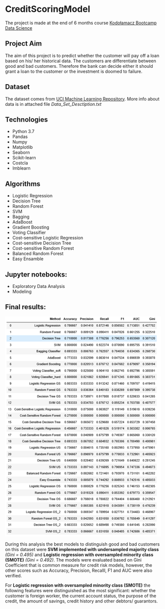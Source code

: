 # CreditScoringModel
The project is made at the end of 6 months course [Kodołamacz Bootcamp Data Science](https://www.kodolamacz.pl/bootcamp-datascience/)

## Project Aim

The aim of this project is to predict whether the customer will pay off a loan based on his/ her historical data. The customers are differentiate between good and bad customers. Therefore the bank can decide either it should grant a loan to the customer or the investment is doomed to failure.

## Dataset

The dataset comes from [UCI Machine Learning Repository](https://archive.ics.uci.edu/ml/datasets/Statlog+%28German+Credit+Data%29). More info about data is in attached file _Data_Set_Desctiption.txt_

## Technologies

- Python 3.7
- Pandas
- Numpy
- Matplotlib
- Seaborn
- Scikit-learn
- Costcla
- Imblearn

## Algorithms

- Logistic Regression
- Decision Tree
- Random Forest
- SVM
- Bagging
- AdaBoost
- Gradient Boosting
- Voting Classifier 
- Cost-sensitive Logistic Regression
- Cost-sensitive Decision Tree
- Cost-sensitive Random Forest
- Balanced Random Forest
- Easy Ensamble

## Jupyter notebooks:

- Exploratory Data Analysis
- Modeling

## Final results:

![Scores](Data/Scores.PNG)

During this analysis the best models to distinguish good and bad customers on this dataset were **SVM implemented with undersampled majority class** _(Gini = 0.495)_ and **Logistic regression with oversampled minority class (SMOTE)** _(Gini = 0.492)_. The models were evaluated based on Gini Coefficient that is common measure for credit risk models, however, the other scores such as Accuracy, Precision, Recalll, F1 and AUC were also verified. 

For **Logistic regression with oversampled minority class (SMOTE)** the following features were distinguished as the most significant: whether the customer is foreign worker, the current account status, the purpose of the credit, the amount of savings, credit history and other debtors/ guarantors.
